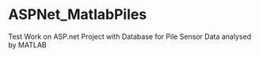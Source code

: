 # ASPNet_MatlabPiles
Test Work on ASP.net Project with Database for Pile Sensor Data analysed by MATLAB
